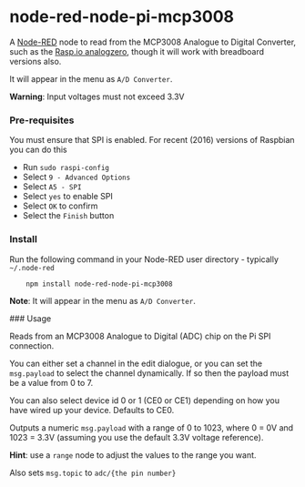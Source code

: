 node-red-node-pi-mcp3008
========================

A <a href="http://nodered.org" target="_new">Node-RED</a> node to read from
the MCP3008 Analogue to Digital Converter,
such as the <a href="http://rasp.io/analogzero" target="_new">Rasp.io analogzero</a>, though it will work with breadboard versions also.

It will appear in the menu as ` A/D Converter `.

**Warning**: Input voltages must not exceed 3.3V

### Pre-requisites

You must ensure that SPI is enabled. For recent (2016) versions of Raspbian you can do this

 - Run `sudo raspi-config`
 - Select `9 - Advanced Options`
 - Select `A5 - SPI`
 - Select `yes` to enable SPI
 - Select `OK` to confirm
 - Select the `Finish` button

### Install

Run the following command in your Node-RED user directory - typically `~/.node-red`

        npm install node-red-node-pi-mcp3008

**Note**: It will appear in the menu as ` A/D Converter `.

### Usage

Reads from an MCP3008 Analogue to Digital (ADC) chip on the Pi SPI connection.

You can either set a channel in the edit dialogue, or you can set the `msg.payload` to
select the channel dynamically. If so then the payload must be a value from 0 to 7.

You can also select device id 0 or 1 (CE0 or CE1) depending on how you have wired up your device. Defaults to CE0.

Outputs a numeric `msg.payload` with a range of 0 to 1023, where 0 = 0V and 1023 = 3.3V (assuming you use the default 3.3V voltage reference).

**Hint**: use a `range` node to adjust the values to the range you want.

Also sets `msg.topic` to `adc/{the pin number}`
